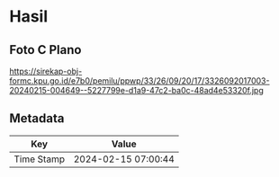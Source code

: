 # Hasil

## Foto C Plano

https://sirekap-obj-formc.kpu.go.id/e7b0/pemilu/ppwp/33/26/09/20/17/3326092017003-20240215-004649--5227799e-d1a9-47c2-ba0c-48ad4e53320f.jpg


## Metadata

| Key        | Value               |
| ---------- | ------------------- |
| Time Stamp | 2024-02-15 07:00:44 |



